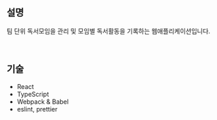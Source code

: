 설명
-------------
팀 단위 독서모임을 관리 및 모임별 독서활동을 기록하는 웹애플리케이션입니다.    

<br />

기술
-------------
* React
* TypeScript
* Webpack & Babel
* eslint, prettier